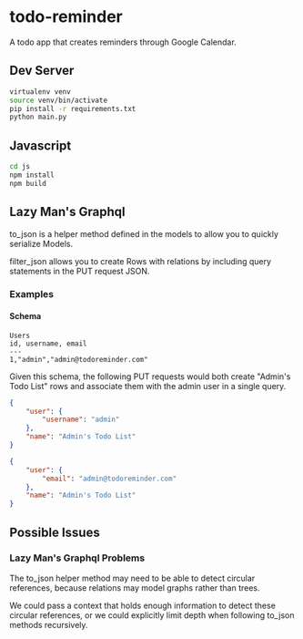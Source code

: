 # todo-reminder
A todo app that creates reminders through Google Calendar.

## Dev Server
```sh
virtualenv venv
source venv/bin/activate
pip install -r requirements.txt
python main.py
```

## Javascript
```sh
cd js
npm install
npm build
```

## Lazy Man's Graphql
to_json is a helper method defined in the models to allow you to quickly serialize Models.

filter_json allows you to create Rows with relations by including query statements in the PUT request JSON.

### Examples

#### Schema
```csv
Users
id, username, email
---
1,"admin","admin@todoreminder.com"
```

Given this schema, the following PUT requests would both create "Admin's Todo List" rows and associate them with the admin user in a single query.

```JSON
{
	"user": {
		"username": "admin"
	},
	"name": "Admin's Todo List"
}
```
```JSON
{
	"user": {
		"email": "admin@todoreminder.com"
	},
	"name": "Admin's Todo List"
}
```

## Possible Issues

### Lazy Man's Graphql Problems

The to_json helper method may need to be able to detect circular references, because relations may model graphs rather than trees.

We could pass a context that holds enough information to detect these circular references, or we could explicitly limit depth when following to_json methods recursively.
